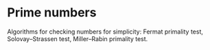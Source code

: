 # Prime numbers
Algorithms for checking numbers for simplicity: Fermat primality test, Solovay–Strassen test, Miller–Rabin primality test.
